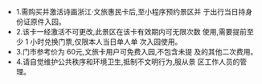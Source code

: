 - 1.需购买并激活诗画浙江·文旅惠民卡后,至小程序预约景区并 于出行当日持身份证原件入园。
- 2.该卡一经激活不可更改,此景区在该卡有效期内可无限次数 使用,需要提前至少 1 小时兑换门票,仅限本人当日单人单 次入园使用。
- 3.门市参考价为 60元,文旅卡用户可免费入园,不包含未提 及的其他二次费用。
- 4.请自觉维护公共秩序和环境卫生,抵制不文明行为,服从景 区工作人员的管理。